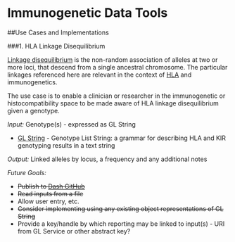 Immunogenetic Data Tools
=======================

##Use Cases and Implementations

###1. HLA Linkage Disequilibrium

[Linkage disequilibrium](http://en.wikipedia.org/wiki/Linkage_disequilibrium) is the non-random association of alleles at two or more loci, that descend from a single ancestral chromosome.  The particular linkages referenced here are relevant in the context of [HLA](http://en.wikipedia.org/wiki/Human_leukocyte_antigen) and immunogenetics.

The use case is to enable a clinician or researcher in the immunogenetic or histocompatibility space to be made aware of HLA linkage disequilibrium given a genotype.

*Input:*  Genotype(s) - expressed as GL String

 * [GL String](http://www.ncbi.nlm.nih.gov/pmc/articles/PMC3715123/) - Genotype List String: a grammar for describing HLA and KIR genotyping results in a text string
 
*Output:*  Linked alleles by locus, a frequency and any additional notes

*Future Goals:*

 * <del>Publish to [Dash GitHub](https://github.com/nmdp-bioinformatics/dash)<del>
 * <del>Read inputs from a file<del>
 * Allow user entry, etc.
 * <del>Consider implementing using any existing object representations of GL String<del>
 * Provide a key/handle by which reporting may be linked to input(s) - URI from GL Service or other abstract key?
 